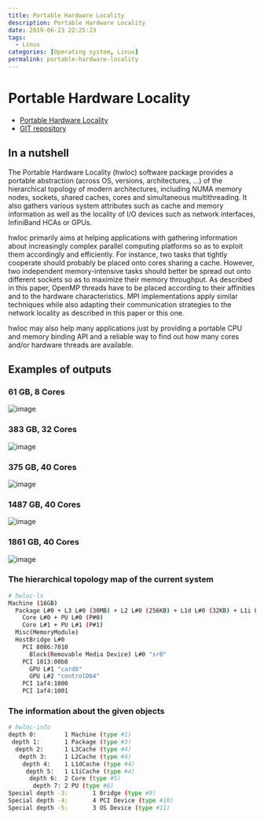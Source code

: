 ```yaml
---
title: Portable Hardware Locality
description: Portable Hardware Locality
date: 2019-06-23 22:25:23
tags:
  - Linux
categories: [Operating system, Linux]
permalink: portable-hardware-locality
---
```


# Portable Hardware Locality

- [Portable Hardware Locality](https://www.open-mpi.org/projects/hwloc/)
- [GIT repository](https://github.com/open-mpi/hwloc)

## In a nutshell

The Portable Hardware Locality (hwloc) software package provides a portable abstraction (across OS, versions, architectures, ...) of the hierarchical topology of modern architectures, including NUMA memory nodes, sockets, shared caches, cores and simultaneous multithreading. It also gathers various system attributes such as cache and memory information as well as the locality of I/O devices such as network interfaces, InfiniBand HCAs or GPUs.

hwloc primarily aims at helping applications with gathering information about increasingly complex parallel computing platforms so as to exploit them accordingly and efficiently. For instance, two tasks that tightly cooperate should probably be placed onto cores sharing a cache. However, two independent memory-intensive tasks should better be spread out onto different sockets so as to maximize their memory throughput. As described in this paper, OpenMP threads have to be placed according to their affinities and to the hardware characteristics. MPI implementations apply similar techniques while also adapting their communication strategies to the network locality as described in this paper or this one.

hwloc may also help many applications just by providing a portable CPU and memory binding API and a reliable way to find out how many cores and/or hardware threads are available.

## Examples of outputs

### 61 GB, 8 Cores

![image](ppc64-full-with-smt.png)

### 383 GB, 32 Cores

![image](lstopo.png)

### 375 GB, 40 Cores

![image](2XeonSPv2+dax+pmem.v2.1.png)

### 1487 GB, 40 Cores

![image](2XeonSPv2+msc.v2.1.png)

### 1861 GB, 40 Cores

![image](2XeonSPv2+2kmem.v2.1.png)

### The hierarchical topology map of the current system

```bash
# hwloc-ls
Machine (16GB)
  Package L#0 + L3 L#0 (30MB) + L2 L#0 (256KB) + L1d L#0 (32KB) + L1i L#0 (32KB)
    Core L#0 + PU L#0 (P#0)
    Core L#1 + PU L#1 (P#1)
  Misc(MemoryModule)
  HostBridge L#0
    PCI 8086:7010
      Block(Removable Media Device) L#0 "sr0"
    PCI 1013:00b8
      GPU L#1 "card0"
      GPU L#2 "controlD64"
    PCI 1af4:1000
    PCI 1af4:1001
```

### The information about the given objects

```bash
# hwloc-info
depth 0:        1 Machine (type #1)
 depth 1:       1 Package (type #3)
  depth 2:      1 L3Cache (type #4)
   depth 3:     1 L2Cache (type #4)
    depth 4:    1 L1dCache (type #4)
     depth 5:   1 L1iCache (type #4)
      depth 6:  2 Core (type #5)
       depth 7: 2 PU (type #6)
Special depth -3:       1 Bridge (type #9)
Special depth -4:       4 PCI Device (type #10)
Special depth -5:       3 OS Device (type #11)
```
